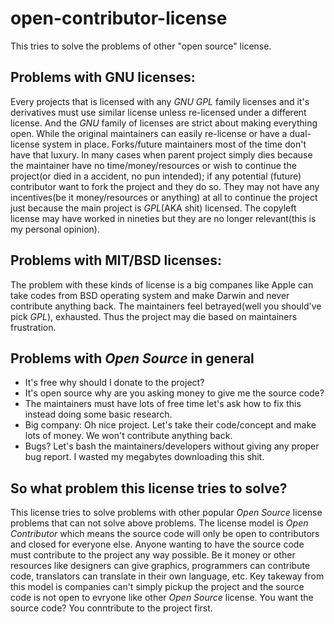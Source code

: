 # open-contributor-license
This tries to solve the problems of other "open source" license.

## Problems with GNU licenses:

Every projects that is licensed with any *GNU GPL* family licenses and it's derivatives must use similar
license unless re-licensed under a different license. And the *GNU* family of licenses are strict about
making everything open. While the original maintainers can easily re-license or have a dual-license system
in place. Forks/future maintainers most of the time don't have that luxury. In many cases when parent project
simply dies because the maintainer have no time/money/resources or wish to continue the project(or died in a
accident, no pun intended); if any potential (future) contributor want to fork the project and they do so.
They may not have any incentives(be it money/resources or anything) at all to continue the project just because
the main project is *GPL*(AKA shit) licensed. The copyleft license may have worked in nineties but they are no
longer relevant(this is my personal opinion).

## Problems with MIT/BSD licenses:

The problem with these kinds of license is a big companes like Apple can take codes from BSD operating system
and make Darwin and never contribute anything back. The maintainers feel betrayed(well you should've pick *GPL*),
exhausted. Thus the project may die based on maintainers frustration.

## Problems with *Open Source* in general

* It's free why should I donate to the project?
* It's open source why are you asking money to give me the source code?
* The maintainers must have lots of free time let's ask how to fix this instead doing some basic research.
* Big company: Oh nice project. Let's take their code/concept and make lots of money. We won't contribute anything back.
* Bugs? Let's bash the maintainers/developers without giving any proper bug report. I wasted my megabytes downloading this shit.

## So what problem this license tries to solve?

This license tries to solve problems with other popular *Open Source* license problems that can not solve above problems.
The license model is *Open Contributor* which means the source code will only be open to contributors and closed for everyone
else. Anyone wanting to have the source code must contribute to the project any way possible. Be it money or other resources
like designers can give graphics, programmers can contribute code, translators can translate in their own language, etc. Key takeway
from this model is companies can't simply pickup the project and the source code is not open to evryone like other *Open Source* license.
You want the source code? You conntribute to the project first.
